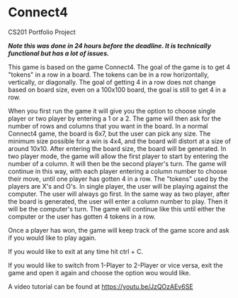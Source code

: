# Connect4
CS201 Portfolio Project

***Note this was done in 24 hours before the deadline. It is technically functional but has a lot of issues.***


This game is based on the game Connect4. The goal of the game is to get 4 "tokens" in a row in a board. The tokens 
can be in a row horizontally, vertically, or diagonally. The goal of getting 4 in a row does not change based on board
size, even on a 100x100 board, the goal is still to get 4 in a row. 

When you first run the game it will give you the option to choose single player or two player by entering a 1 or a 2. 
The game will then ask for the number of rows and columns that you want in the board. In a normal Connect4 game, the 
board is 6x7, but the user can pick any size. The minimum size possible for a win is 4x4, and the board will distort
at a size of around 10x10. After entering the board size, the board will be generated. In two player mode, the game 
will allow the first player to start by entering the number of a column. It will then be the second player's turn. 
The game will continue in this way, with each player entering a column number to choose their move, until one player 
has gotten 4 in a row. The "tokens" used by the players are X's and O's. In single player, the user will be playing 
against the computer. The user will always go first. In the same way as two player, after the board is generated, the 
user will enter a column number to play. Then it will be the computer's turn. The game will continue like this until 
either the computer or the user has gotten 4 tokens in a row.   

Once a player has won, the game will keep track of the game score and ask if you would like to play again. 

If you would like to exit at any time hit ctrl + C.

If you would like to switch from 1-Player to 2-Player or vice versa, exit the game and open it again and choose the option wou would like.

A video tutorial can be found at https://youtu.be/JzQOzAEv6SE
